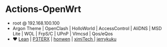 # Actions-OpenWrt

- root  @  192.168.100.100
- Argon Theme | OpenClash | HolloWorld | AccessControl | AliDNS | MSD Lite | WOL | FrpS/C | UPnP | Vlmcsd | Qos/eQos
- ❤️  [Lean](https://github.com/coolsnowwolf/lede) |  [P3TERX](https://github.com/P3TERX/Actions-OpenWrt)  |  [honwen](https://github.com/honwen/luci-app-aliddns) |  [ximiTech ](https://github.com/ximiTech)  |  [jerrykuku](https://github.com/jerrykuku)
